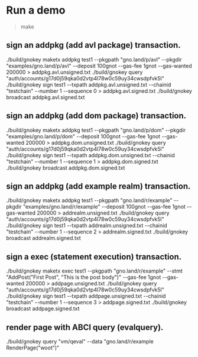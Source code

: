 # Run a demo

> make

## sign an addpkg (add avl package) transaction.

./build/gnokey maketx addpkg test1 --pkgpath "gno.land/p/avl" --pkgdir "examples/gno.land/p/avl" --deposit 100gnot --gas-fee 1gnot --gas-wanted 200000 > addpkg.avl.unsigned.txt
./build/gnokey query "auth/accounts/g17d0j59qka0d2vtp4l78w0c59uy34cwsdpfvk5l"
./build/gnokey sign test1 --txpath addpkg.avl.unsigned.txt --chainid "testchain" --number 1 --sequence 0 > addpkg.avl.signed.txt
./build/gnokey broadcast addpkg.avl.signed.txt

## sign an addpkg (add dom package) transaction.

./build/gnokey maketx addpkg test1 --pkgpath "gno.land/p/dom" --pkgdir "examples/gno.land/p/dom" --deposit 100gnot --gas-fee 1gnot --gas-wanted 200000 > addpkg.dom.unsigned.txt
./build/gnokey query "auth/accounts/g17d0j59qka0d2vtp4l78w0c59uy34cwsdpfvk5l"
./build/gnokey sign test1 --txpath addpkg.dom.unsigned.txt --chainid "testchain" --number 1 --sequence 1 > addpkg.dom.signed.txt
./build/gnokey broadcast addpkg.dom.signed.txt

## sign an addpkg (add example realm) transaction.

./build/gnokey maketx addpkg test1 --pkgpath "gno.land/r/example" --pkgdir "examples/gno.land/r/example" --deposit 100gnot --gas-fee 1gnot --gas-wanted 200000 > addrealm.unsigned.txt
./build/gnokey query "auth/accounts/g17d0j59qka0d2vtp4l78w0c59uy34cwsdpfvk5l"
./build/gnokey sign test1 --txpath addrealm.unsigned.txt --chainid "testchain" --number 1 --sequence 2 > addrealm.signed.txt
./build/gnokey broadcast addrealm.signed.txt

## sign a exec (statement execution) transaction.

./build/gnokey maketx exec test1 --pkgpath "gno.land/r/example" --stmt "AddPost(\"First Post\", \"This is the post body\")" --gas-fee 1gnot --gas-wanted 200000 > addpage.unsigned.txt
./build/gnokey query "auth/accounts/g17d0j59qka0d2vtp4l78w0c59uy34cwsdpfvk5l"
./build/gnokey sign test1 --txpath addpage.unsigned.txt --chainid "testchain" --number 1 --sequence 3 > addpage.signed.txt
./build/gnokey broadcast addpage.signed.txt

## render page with ABCI query (evalquery).

./build/gnokey query "vm/qeval" --data "gno.land/r/example
RenderPage(\"woot\")"
